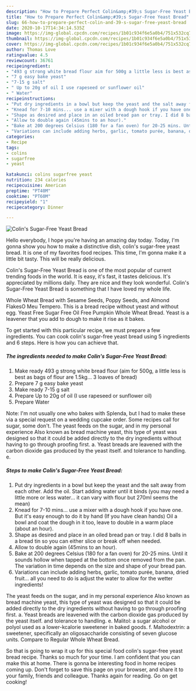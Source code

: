 ```yaml
---
description: "How to Prepare Perfect Colin&amp;#39;s Sugar-Free Yeast Bread"
title: "How to Prepare Perfect Colin&amp;#39;s Sugar-Free Yeast Bread"
slug: 66-how-to-prepare-perfect-colin-and-39-s-sugar-free-yeast-bread
date: 2020-10-17T14:34:14.535Z
image: https://img-global.cpcdn.com/recipes/1b01c934f6e5a0b4/751x532cq70/colins-sugar-free-yeast-bread-recipe-main-photo.jpg
thumbnail: https://img-global.cpcdn.com/recipes/1b01c934f6e5a0b4/751x532cq70/colins-sugar-free-yeast-bread-recipe-main-photo.jpg
cover: https://img-global.cpcdn.com/recipes/1b01c934f6e5a0b4/751x532cq70/colins-sugar-free-yeast-bread-recipe-main-photo.jpg
author: Thomas Love
ratingvalue: 4.5
reviewcount: 36761
recipeingredient:
- "493 g strong white bread flour aim for 500g a little less is best as bags of flour are 15kg 3 loaves of bread"
- "7 g easy bake yeast"
- "7-15 g salt"
- " Up to 20g of oil I use rapeseed or sunflower oil"
- " Water"
recipeinstructions:
- "Put dry ingredients in a bowl but keep the yeast and the salt away from each other. Add the oil. Start adding water until it binds (you may need a little more or less water... it can vary with flour but 270ml seems the mean)"
- "Knead for 7-10 mins... use a mixer with a dough hook if you have one. But it&#39;s easy enough to do it by hand (If you have clean hands) Oil a bowl and coat the dough in it too, leave to double in a warm place (about an hour)."
- "Shape as desired and place in an oiled bread pan or tray. I did 8 balls in a bread tin so you can either slice or break off when needed."
- "Allow to double again (45mins to an hour)."
- "Bake at 200 degrees Celsius (180 for a fan oven) for 20-25 mins. Until it sounds hollow when tapped at the bottom once removed from the pan. The variation in time depends on the size and shape of your bread pan."
- "Variations can include adding herbs, garlic, tomato purée, banana, dried fruit... all you need to do is adjust the water to allow for the wetter ingredients!"
categories:
- Recipe
tags:
- colins
- sugarfree
- yeast

katakunci: colins sugarfree yeast 
nutrition: 234 calories
recipecuisine: American
preptime: "PT40M"
cooktime: "PT60M"
recipeyield: "1"
recipecategory: Dinner

---
```



![Colin&#39;s Sugar-Free Yeast Bread](https://img-global.cpcdn.com/recipes/1b01c934f6e5a0b4/751x532cq70/colins-sugar-free-yeast-bread-recipe-main-photo.jpg)

Hello everybody, I hope you're having an amazing day today. Today, I'm gonna show you how to make a distinctive dish, colin&#39;s sugar-free yeast bread. It is one of my favorites food recipes. This time, I'm gonna make it a little bit tasty. This will be really delicious.

Colin&#39;s Sugar-Free Yeast Bread is one of the most popular of current trending foods in the world. It is easy, it's fast, it tastes delicious. It's appreciated by millions daily. They are nice and they look wonderful. Colin&#39;s Sugar-Free Yeast Bread is something that I have loved my whole life.

Whole Wheat Bread with Sesame Seeds, Poppy Seeds, and Almond FlakesO Meu Tempero. This is a bread recipe without yeast and without egg. Yeast Free Sugar Free Oil Free Pumpkin Whole Wheat Bread. Yeast is a leavener that you add to dough to make it rise as it bakes.


To get started with this particular recipe, we must prepare a few ingredients. You can cook colin&#39;s sugar-free yeast bread using 5 ingredients and 6 steps. Here is how you can achieve that.

<!--inarticleads1-->

##### The ingredients needed to make Colin&#39;s Sugar-Free Yeast Bread:

1. Make ready 493 g strong white bread flour (aim for 500g, a little less is best as bags of flour are 1.5kg... 3 loaves of bread)
1. Prepare 7 g easy bake yeast
1. Make ready 7-15 g salt
1. Prepare  Up to 20g of oil (I use rapeseed or sunflower oil)
1. Prepare  Water


Note: I&#39;m not usually one who bakes with Splenda, but I had to make these via a special request on a wedding cupcake order. Some recipes call for sugar, some don&#39;t. The yeast feeds on the sugar, and in my personal experience Also known as bread machine yeast, this type of yeast was designed so that it could be added directly to the dry ingredients without having to go through proofing first. a. Yeast breads are leavened with the carbon dioxide gas produced by the yeast itself. and tolerance to handling. e. 

<!--inarticleads2-->

##### Steps to make Colin&#39;s Sugar-Free Yeast Bread:

1. Put dry ingredients in a bowl but keep the yeast and the salt away from each other. Add the oil. Start adding water until it binds (you may need a little more or less water... it can vary with flour but 270ml seems the mean)
1. Knead for 7-10 mins... use a mixer with a dough hook if you have one. But it&#39;s easy enough to do it by hand (If you have clean hands) Oil a bowl and coat the dough in it too, leave to double in a warm place (about an hour).
1. Shape as desired and place in an oiled bread pan or tray. I did 8 balls in a bread tin so you can either slice or break off when needed.
1. Allow to double again (45mins to an hour).
1. Bake at 200 degrees Celsius (180 for a fan oven) for 20-25 mins. Until it sounds hollow when tapped at the bottom once removed from the pan. The variation in time depends on the size and shape of your bread pan.
1. Variations can include adding herbs, garlic, tomato purée, banana, dried fruit... all you need to do is adjust the water to allow for the wetter ingredients!


The yeast feeds on the sugar, and in my personal experience Also known as bread machine yeast, this type of yeast was designed so that it could be added directly to the dry ingredients without having to go through proofing first. a. Yeast breads are leavened with the carbon dioxide gas produced by the yeast itself. and tolerance to handling. e. Malitol: a sugar alcohol or polyol used as a lower-kcalorie sweetener in baked goods. f. Maltodextrin: a sweetener, specifically an oligosaccharide consisting of seven glucose units. Compare to Regular Whole Wheat Bread. 

So that is going to wrap it up for this special food colin&#39;s sugar-free yeast bread recipe. Thanks so much for your time. I am confident that you can make this at home. There is gonna be interesting food in home recipes coming up. Don't forget to save this page on your browser, and share it to your family, friends and colleague. Thanks again for reading. Go on get cooking!
